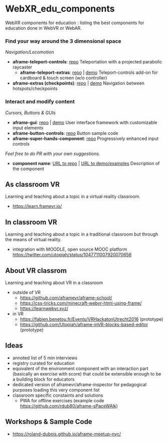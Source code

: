 # WebXR_edu_components
WebXR components for education : listing the best components for education done in WebVR or WebAR. 

### Find your way around the 3 dimensional space

*Navigation/Locomotion*
  - **aframe-teleport-controls**: [repo](https://github.com/fernandojsg/aframe-teleport-controls) Teleportation with a projected parabolic raycaster
    - **aframe-teleport-extras**: [repo](https://github.com/rdub80/aframe-teleport-extras) | [demo](https://roland-dubois.github.io/aframe-meetup-nyc/demos/08_A-Frame_island/app/) Teleport-controls add-on for cardboard & touch screen (w/o controller)
  - **aframe-extras (checkpoints)**: [repo](https://github.com/donmccurdy/aframe-extras) | [demo](https://webvr.donmccurdy.com/checkpoints/) Navigation between hotspots/checkpoints

### Interact and modify content

*Cursors, Buttons & GUIs*
  - **aframe-gui**: [repo](https://github.com/rdub80/aframe-gui) | [demo](https://rdub80.github.io/aframe-gui/examples/index.html) User interface framework with customizable input elements
  - **aframe-button-controls**: [repo](https://github.com/DougReeder/aframe-button-controls) Button sample code
  - **aframe-super-hands-component**: [repo](https://github.com/wmurphyrd/aframe-super-hands-component) Progressively enhanced input controls


*Feel free to do PR with your own suggestions.*

- **component name**: [URL to repo](https://github.com/Utopiah/WebXR_edu_components) | [URL to demo/examples](https://github.com/Utopiah/WebXR_edu_components) Description of the component



## As classroom VR
Learning and teaching about a topic in a virtual reality classroom.
- https://learn.framevr.io/

## In classroom VR
Learning and teaching about a topic in a traditional classroom but through the means of virtual reality.
- integration with MOODLE, open source MOOC platform https://twitter.com/utopiah/status/1047711007920070656

## About VR classrom
Learning and teaching about VR in a classroom
- outside of VR
  - https://github.com/aframevr/aframe-school/
  - https://css-tricks.com/minecraft-webvr-html-using-frame/
  - https://learnwebvr.xyz/
- in VR
  - https://fabien.benetou.fr/Events/VRHackatonUtrecht2016 (prototype)
  - https://github.com/Utopiah/aframe-inVR-blocks-based-editor (prototype)
 

## Ideas
- annoted list of 5 min interviews
- registry curated for education
- equivalent of the environment component with an interaction part (basically an exercise with score) that could be extensible enough to be a building block for educators
- dedicated version of aframevr/aframe-inspector for pedagogical purposes loading this very component list
- classroom specific constaints and solutions
  - PWA for offline exercises (example code https://github.com/rdub80/aframe-sPaceWAlk)


## Workshops & Sample Code

  - https://roland-dubois.github.io/aframe-meetup-nyc/
